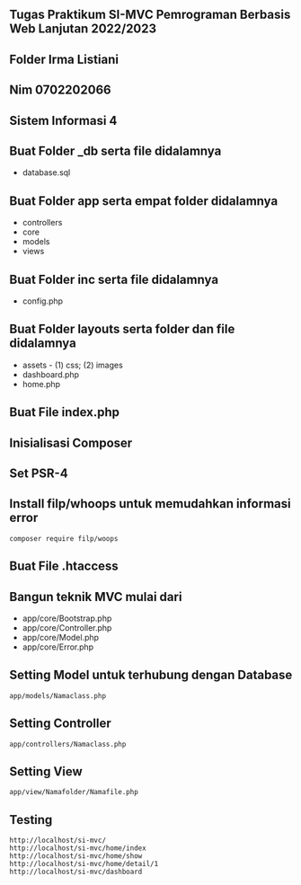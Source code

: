 ## Tugas Praktikum SI-MVC Pemrograman Berbasis Web Lanjutan 2022/2023

## Folder Irma Listiani

## Nim 0702202066

## Sistem Informasi 4

## Buat Folder \_db serta file didalamnya

- database.sql

## Buat Folder app serta empat folder didalamnya

- controllers
- core
- models
- views

## Buat Folder inc serta file didalamnya

- config.php

## Buat Folder layouts serta folder dan file didalamnya

- assets - (1) css; (2) images
- dashboard.php
- home.php

## Buat File index.php

## Inisialisasi Composer

## Set PSR-4

## Install filp/whoops untuk memudahkan informasi error

```
composer require filp/woops
```

## Buat File .htaccess

## Bangun teknik MVC mulai dari

- app/core/Bootstrap.php
- app/core/Controller.php
- app/core/Model.php
- app/core/Error.php

## Setting Model untuk terhubung dengan Database

```
app/models/Namaclass.php
```

## Setting Controller

```
app/controllers/Namaclass.php
```

## Setting View

```
app/view/Namafolder/Namafile.php
```

## Testing

```
http://localhost/si-mvc/
http://localhost/si-mvc/home/index
http://localhost/si-mvc/home/show
http://localhost/si-mvc/home/detail/1
http://localhost/si-mvc/dashboard
```
